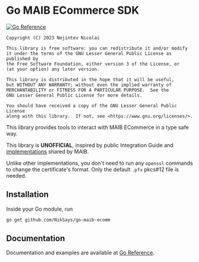 # Go MAIB ECommerce SDK

[![Go Reference](https://pkg.go.dev/badge/github.com/NikSays/go-maib-ecomm.svg)](https://pkg.go.dev/github.com/NikSays/go-maib-ecomm)

    Copyright (C) 2023 Nejintev Nicolai

    This library is free software: you can redistribute it and/or modify
    it under the terms of the GNU Lesser General Public License as published by
    the Free Software Foundation, either version 3 of the License, or
    (at your option) any later version.

    This library is distributed in the hope that it will be useful,
    but WITHOUT ANY WARRANTY; without even the implied warranty of
    MERCHANTABILITY or FITNESS FOR A PARTICULAR PURPOSE.  See the
    GNU Lesser General Public License for more details.

    You should have received a copy of the GNU Lesser General Public License
    along with this library.  If not, see <https://www.gnu.org/licenses/>.

This library provides tools to interact with MAIB ECommerce in a type safe way.

This library is **UNOFFICIAL**, inspired by public Integration Guide and [implementations](https://github.com/maibank) 
shared by MAIB.

Unlike other implementations, you don't need to run any `openssl` commands to change the certificate's format.
Only the default `.pfx` pkcs#12 file is needed. 

## Installation

Inside your Go module, run
```bash
go get github.com/NikSays/go-maib-ecomm
```

## Documentation
Documentation and examples are available at [Go Reference](https://pkg.go.dev/github.com/NikSays/go-maib-ecomm).
